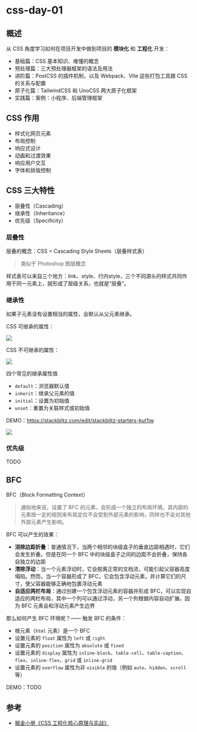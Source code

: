 # css-day-01

## 概述

从 CSS 角度学习如何在项目开发中做到项目的 **模块化** 和 **工程化** 开发：
- 基础篇：CSS 基本知识、难懂的概念
- 预处理篇：三大预处理器框架的语法及用法
- 进阶篇：PostCSS 的插件机制，以及 Webpack、Vite 这些打包工具跟 CSS 的关系与配置
- 原子化篇：TailwindCSS 和 UnoCSS 两大原子化框架
- 实践篇：案例：小程序、后端管理框架

## CSS 作用

- 样式化网页元素
- 布局控制
- 响应式设计
- 动画和过渡效果
- 响应用户交互
- 字体和排版控制

## CSS 三大特性

- 层叠性（Cascading）
- 继承性（Inheritance）
- 优先级（Specificity）

### 层叠性

层叠的概念：CSS = Cascading Style Sheets（层叠样式表）

> 类似于 Photoshop 图层概念

样式表可以来自三个地方：link、style、行内style，三个不同源头的样式共同作用于同一元素上，就形成了层级关系，也就是“层叠”。

### 继承性

如果子元素没有设置相当的属性，会默认从父元素继承。

CSS 可继承的属性：

![](https://s1.mintiny.com/bhtc328/i/2024/02/18/nra.png)


CSS 不可继承的属性：

![](https://s1.mintiny.com/bhtc328/i/2024/02/18/x1nq.png)

四个常见的继承属性值
- `default`：浏览器默认值
- `inherit`：继承父元素的值
- `initial`：设置为初始值
- `unset`：重置为关联样式或初始值

DEMO：https://stackblitz.com/edit/stackblitz-starters-kut1jw

![](https://s1.mintiny.com/bhtc328/i/2024/02/18/6lma1.png)

### 优先级

TODO

## BFC

BFC（Block Formatting Context） 

> 通俗地来说，设置了 BFC 的元素，会形成一个独立的布局环境，其内部的元素按一定的规则来布局定位不会受到外部元素的影响，同样也不会对其他外部元素产生影响。

BFC 可以产生的效果：
- **消除边距折叠**：普通情况下，当两个相邻的块级盒子的垂直边距相遇时，它们会发生折叠。但是在同一个 BFC 中的块级盒子之间的边距不会折叠，保持各自独立的边距
- **清除浮动**：当一个元素浮动时，它会脱离正常的文档流，可能引起父容器高度塌陷。然而，当一个容器形成了 BFC，它会包含浮动元素，并计算它们的尺寸，使父容器能够正确地包裹浮动元素
- **自适应两栏布局**：通过创建一个包含浮动元素的容器并形成 BFC，可以实现自适应的两栏布局，其中一个列可以通过浮动，另一个列根据内容自动扩展。因为 BFC 元素会和浮动元素产生边界

那么如何产生 BFC 环境呢？—— 触发 BFC 的条件：
- 根元素（`html` 元素）是一个 BFC
- 设置元素的 `float` 属性为 `left` 或 `right`
- 设置元素的 `position` 属性为 `absolute` 或 `fixed`
- 设置元素的 `display` 属性为 `inline-block`、`table-cell`、`table-caption`、`flex`、`inline-flex`、`grid` 或 `inline-grid`
- 设置元素的 `overflow` 属性为非 `visible` 的值（例如 `auto`、`hidden`、`scroll` 等）

DEMO：TODO

## 参考

- [掘金小册《CSS 工程化核心原理与实战》](https://s.juejin.cn/ds/iNa57s3a/)